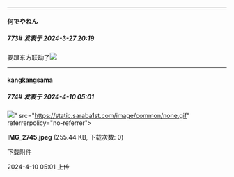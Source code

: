 ﻿
*****

####  何でやねん  
##### 773#       发表于 2024-3-27 20:19

要跟东方联动了<img src="https://static.saraba1st.com/image/smiley/face2017/091.png" referrerpolicy="no-referrer">

*****

####  kangkangsama  
##### 774#       发表于 2024-4-10 05:01

<img src="https://img.saraba1st.com/forum/202404/10/050149sbqul2eerrxb8du7.jpeg" referrerpolicy="no-referrer">" src="https://static.saraba1st.com/image/common/none.gif" referrerpolicy="no-referrer">

<strong>IMG_2745.jpeg</strong> (255.44 KB, 下载次数: 0)

下载附件

2024-4-10 05:01 上传

